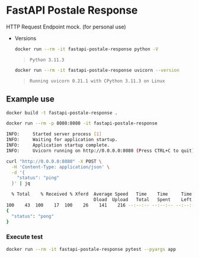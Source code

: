 # FastAPI Postale Response

HTTP Request Endpoint mock. (for personal use)

- Versions
  ```sh
  docker run --rm -it fastapi-postale-response python -V
  ```
  > `Python 3.11.3`

  ```sh
  docker run --rm -it fastapi-postale-response uvicorn --version
  ```
  > `Running uvicorn 0.21.1 with CPython 3.11.3 on Linux`

## Example use

```sh
docker build -t fastapi-postale-response .
```

```sh
docker run --rm -p 8080:8080 -it fastapi-postale-response

INFO:     Started server process [1]
INFO:     Waiting for application startup.
INFO:     Application startup complete.
INFO:     Uvicorn running on http://0.0.0.0:8080 (Press CTRL+C to quit)
```

```sh
curl "http://0.0.0.0:8080" -X POST \
  -H 'Content-Type: application/json' \
  -d '{
    "status": "ping"
  }' | jq

  % Total    % Received % Xferd  Average Speed   Time    Time     Time  Current
                                 Dload  Upload   Total   Spent    Left  Speed
100    43  100    17  100    26    141    216 --:--:-- --:--:-- --:--:--   358
{
  "status": "pong"
}
```

### Execute test

```sh
docker run --rm -it fastapi-postale-response pytest --pyargs app
```
